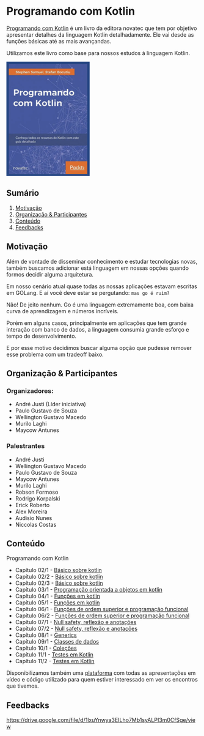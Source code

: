 # Programando com Kotlin

[Programando com Kotlin] é um livro da editora novatec que tem por objetivo apresentar detalhes
da linguagem Kotlin detalhadamente. Ele vai desde as funções básicas até as mais avançandas. 

Utilizamos este livro como base para nossos estudos à linguagem Kotlin.

![referencia_livro_programandocomkotlin](../../imagens/referencia_livro_programandocomkotlin.png)


## Sumário

1. [Motivação](#Motivação)
2. [Organização & Participantes](#organização--participantes)
3. [Conteúdo](#conteúdo)
4. [Feedbacks](#feedbacks) 

## Motivação

Além de vontade de disseminar conhecimento e estudar tecnologias novas, também buscamos adicionar
está linguagem em nossas opções quando formos decidir alguma arquitetura.

Em nosso cenário atual quase todas as nossas aplicações estavam escritas em GOLang. E aí você deve estar se pergutando: `mas go é ruim?`

Não! De jeito nenhum. Go é uma linguagem extremamente boa, com baixa curva de aprendizagem e números incríveis. 

Porém em alguns casos, principalmente em aplicações que tem grande interação com banco de dados, a linguagem
consumia grande esforço e tempo de desenvolvimento. 

E por esse motivo decidimos buscar alguma opção que pudesse remover esse problema com um tradeoff baixo.

## Organização & Participantes

### Organizadores:

- André Justi (Líder iniciativa)
- Paulo Gustavo de Souza
- Wellington Gustavo Macedo
- Murilo Laghi
- Maycow Antunes

### Palestrantes

- André Justi
- Wellington Gustavo Macedo
- Paulo Gustavo de Souza
- Maycow Antunes
- Murilo Laghi
- Robson Formoso
- Rodrigo Korpalski
- Erick Roberto
- Alex Moreira
- Audisio Nunes
- Niccolas Costas

## Conteúdo

Programando com Kotlin

- Capítulo 02/1 - [Básico sobre kotlin](https://pt.slideshare.net/AndrJusti/grupo-de-estudo-kotlin-233308858)
- Capítulo 02/2 - [Básico sobre kotlin](capitulo-2-2.md)
- Capítulo 02/3 - [Básico sobre kotlin](capitulo-2-3.md)
- Capítulo 03/1 - [Programação orientada a objetos em kotlin](capitulo-3.md)
- Capítulo 04/1 - [Funções em kotlin](capitulo-4.md)
- Capítulo 05/1 - [Funções em kotlin](capitulo-5.md)
- Capítulo 06/1 - [Funções de ordem superior e programação funcional](capitulo-6-1.md)
- Capítulo 06/2 - [Funções de ordem superior e programação funcional](capitulo-6-2.md)
- Capítulo 07/1 - [Null safety, reflexão e anotações](capitulo-7-1.md)
- Capítulo 07/2 - [Null safety, reflexão e anotações](capitulo-7-2.md)
- Capítulo 08/1 - [Generics](capitulo-8.md)
- Capítulo 09/1 - [Classes de dados](capitulo-9.md)
- Capítulo 10/1 - [Coleções](capitulo-10.md)
- Capítulo 11/1 - [Testes em Kotlin](capitulo-11-1.md)
- Capítulo 11/2 - [Testes em Kotlin](capitulo-11-2.md)

Disponibilizamos também uma [plataforma](https://sites.google.com/mercadolivre.com/meli-grupo-estudos-kotlin/home) com todas as
apresentações em vídeo e código utilizado para quem estiver interessado em ver os encontros que tivemos.

## Feedbacks

https://drive.google.com/file/d/1lxuYnwya3EILho7Mb1syALPI3m0CfSge/view

[Programando com Kotlin]: https://books.google.com.br/books/about/Programando_com_Kotlin.html?id=BEU4DwAAQBAJ&printsec=frontcover&source=kp_read_button&redir_esc=y#v=onepage&q&f=false


